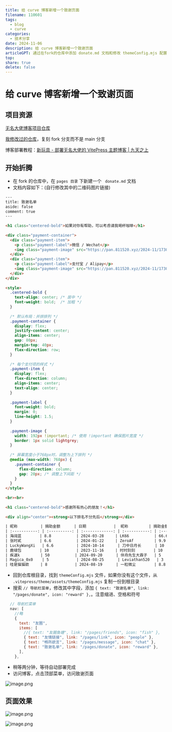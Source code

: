 ```yaml
---  
title: 给 curve 博客新增一个致谢页面  
filename: 110601  
tags:  
  - blog  
  - curve  
categories:  
  - 技术分享  
date: 2024-11-06  
description: 给 curve 博客新增一个致谢页面  
articleGPT: 通过在fork的仓库中添加 donate.md 文档和修改 themeConfig.mjs 配置文件，为curve博客新增一个致谢页面，页面展示了捐助者名单和支付方式的二维码。捐助者名单按捐助日期列出，页面设计包括响应式布局，确保在不同设备上均能良好展示。  
top:   
share: true  
delete: false  
---  
```

  
# 给 curve 博客新增一个致谢页面  
  
## 项目资源  
  
[无名大佬博客项目仓库](https://github.com/imsyy/vitepress-theme-curve)  
  
[我修改过的仓库](https://github.com/yutian81/yutian81.github.io/tree/fork)，复刻 fork 分支而不是 main 分支  
  
博客部署教程：[新玩具 - 部署无名大佬的 VitePress 主题博客 | 九天之上](https://blog.24811213.xyz/posts/2024-11/110301)  
  
## 开始折腾  
  
- 在 fork 的仓库中，在 `pages 目录` 下新建一个 ` donate.md` 文档  
- 文档内容如下：(自行修改其中的二维码图片链接)  
  
```html  
---  
title: 致谢名单  
aside: false  
comment: true  
---  
  
<h1 class="centered-bold">如果对你有帮助，可以考虑请我喝杯咖啡</h1>  
  
<div class="payment-container">  
  <div class="payment-item">  
    <p class="payment-label">微信 / Wechat</p>  
    <img class="payment-image" src="https://pan.811520.xyz/2024-11/1730603920-wechatpay.webp" alt="wechat receipt code" />  
  </div>  
  <div class="payment-item">  
    <p class="payment-label">支付宝 / Alipay</p>  
    <img class="payment-image" src="https://pan.811520.xyz/2024-11/1730603921-alipay.webp" alt="alipay receipt code" />  
  </div>  
</div>  
  
<style>  
  .centered-bold {  
    text-align: center; /* 居中 */  
    font-weight: bold;  /* 加粗 */  
  }  
  
  /* 默认布局：并排排列 */  
  .payment-container {  
    display: flex;  
    justify-content: center;  
    align-items: center;  
    gap: 80px;  
    margin-top: 40px;  
    flex-direction: row;  
  }  
  
  /* 每个支付项的样式 */  
  .payment-item {  
    display: flex;  
    flex-direction: column;  
    align-items: center;  
    text-align: center;  
  }  
  
  .payment-label {  
    font-weight: bold;  
    margin: 0;  
    line-height: 1.5;  
  }  
  
  .payment-image {  
    width: 192px !important; /* 使用 !important 确保图片宽度 */  
    border: 1px solid lightgrey;  
  }  
  
  /* 屏幕宽度小于768px时，调整为上下排列 */  
  @media (max-width: 768px) {  
    .payment-container {  
      flex-direction: column;  
      gap: 20px; /* 调整上下间距 */  
    }  
  }  
</style>  
  
<br><br>  
  
<h1 class="centered-bold">感谢所有热心的朋友！</h1>  
  
<div align="center"><strong>以下排名不分先后</strong></div>  
  
| 昵称          | 捐助金额      | 日期            |  昵称         | 捐助金额      | 日期            |  
| :-----------: | :----------: | :-------------: | :-----------: | :----------: | :-------------: |  
| 海阔蓝        | 8.8           | 2024-03-28     | LK66           | 66.6         | 2024-03-24 |  
| 张时貳        | 6.6           | 2024-01-22     | ZeroAf         | 9.9          | 2024-10-14 |  
| LuckyWangXi   | 6.6          | 2024-10-14      | 刀中日月长      | 10           | 2023-11-16 |  
| 鹿啵包        | 10            | 2023-11-16     | 时时刻刻        | 10           | 2024-08-15 |  
| 疾速k         | 50           | 2024-09-20      | 伴舟先生大霖子   | 5            | 2024-10-27 |  
| Magica_0x0    | 5            | 2024-08-25      | Leviathan520   | 3            | 2024-08-23 |  
| 哇是猫猫欸     | 8            | 2024-08-19      | 一粒微尘        | 8.8          | 2024-11-01 |  
```  
  
- 回到仓库根目录，找到 `themeConfig.mjs` 文件，如果你没有这个文件，从 `.vitepress/theme/assets/themeConfig.mjs` 复制一份到根目录  
- 搜索 `// 导航栏菜单`，修改其中字段，添加 `{ text: "致谢名单", link: "/pages/donate", icon: "reward" },`。注意缩进、空格和符号  
  
```js  
  // 导航栏菜单  
  nav: [  
    //略  
    {  
      text: "友圈",  
      items: [  
        //{ text: "友圈鱼塘", link: "/pages/friends", icon: "fish" },  
        { text: "友情链接", link: "/pages/link", icon: "people" },  
        { text: "畅所欲言", link: "/pages/message", icon: "chat" },  
        { text: "致谢名单", link: "/pages/donate", icon: "reward" },  
      ],  
    },  
```  
  
- 稍等两分钟，等待自动部署完成  
- 访问博客，点击顶部菜单，访问致谢页面  
  
![image.png](https://pan.811520.xyz/2024-11/1730880174-image.webp)  
  
## 页面效果  
  
![image.png](https://pan.811520.xyz/2024-11/1730880409-image.webp)  
  
![image.png](https://pan.811520.xyz/2024-11/1730880372-image.webp)  
